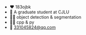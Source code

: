 - ❤️ 183ojbk
- 👀 A graduate student at CJLU
- 🏋️‍♀️ object detection & segmentation
- 👨‍💻 cpp & py
- 📧 331045824@qq.com

<!---
wangduyang/wangduyang is a ✨ special ✨ repository because its `README.md` (this file) appears on your GitHub profile.
You can click the Preview link to take a look at your changes.
--->
